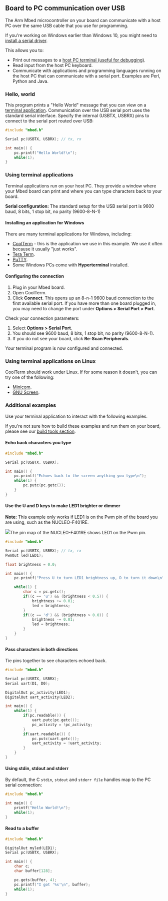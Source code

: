 <h2 id="serial-comm">Board to PC communication over USB</h2>

The Arm Mbed microcontroller on your board can communicate with a host PC over the same USB cable that you use for programming.

<span class="tips">If you're working on Windows earlier than Windows 10, you might need to [install a serial driver](windows-serial-driver.html).</span>

This allows you to:

- Print out messages to a [host PC terminal (useful for debugging)](#terminal-applications).
- Read input from the host PC keyboard.
- Communicate with applications and programming languages running on the host PC that can communicate with a serial port. Examples are Perl, Python and Java.

### Hello, world

This program prints a "Hello World" message that you can view on a [terminal application](#terminal-applications). Communication over the USB serial port uses the standard serial interface. Specify the internal (USBTX, USBRX) pins to connect to the serial port routed over USB:


```cpp
#include "mbed.h"

Serial pc(USBTX, USBRX); // tx, rx

int main() {
    pc.printf("Hello World!\n");
    while(1);
}
```

### Using terminal applications

Terminal applications run on your host PC. They provide a window where your Mbed board can print and where you can type characters back to your board.

<span class="tips">**Serial configuration:** The standard setup for the USB serial port is 9600 baud, 8 bits, 1 stop bit, no parity (9600-8-N-1)</span>

#### Installing an application for Windows

There are many terminal applications for Windows, including:

- [CoolTerm](http://freeware.the-meiers.org/) - this is the application we use in this example. We use it often because it usually "just works".
- [Tera Term](http://sourceforge.jp/projects/ttssh2/files).
- [PuTTY](http://www.chiark.greenend.org.uk/~sgtatham/putty/).
- Some Windows PCs come with **Hyperterminal** installed.

#### Configuring the connection

1. Plug in your Mbed board.
1. Open CoolTerm.
1. Click **Connect**. This opens up an 8-n-1 9600 baud connection to the first available serial port. If you have more than one board plugged in, you may need to change the port under **Options > Serial Port > Port**.

Check your connection parameters:

1. Select **Options > Serial Port**.
1. You should see 9600 baud, 8 bits, 1 stop bit, no parity (9600-8-N-1).
1. If you do not see your board, click **Re-Scan Peripherals**.

Your terminal program is now configured and connected.

### Using terminal applications on Linux

CoolTerm should work under Linux. If for some reason it doesn't, you can try one of the following:

- [Minicom](https://help.ubuntu.com/community/Minicom).
- [GNU Screen](https://www.gnu.org/software/screen/manual/screen.html).

### Additional examples

Use your terminal application to interact with the following examples.

If you're not sure how to build these examples and run them on your board, please see our [build tools section](../tools/index.html).

#### Echo back characters you type

```cpp
#include "mbed.h"

Serial pc(USBTX, USBRX);

int main() {
    pc.printf("Echoes back to the screen anything you type\n");
    while(1) {
        pc.putc(pc.getc());
    }
}
```

#### Use the U and D keys to make LED1 brighter or dimmer

<span class="tips">**Note:** This example only works if LED1 is on the Pwm pin of the board you are using, such as the NUCLEO-F401RE. </span>

<span class="images">![](https://s3-us-west-2.amazonaws.com/mbed-os-docs-images/NUCLEOF401RE.png)<span>The pin map of the NUCLEO-F401RE shows LED1 on the Pwm pin.</span></span>

```cpp
#include "mbed.h"

Serial pc(USBTX, USBRX); // tx, rx
PwmOut led(LED1);

float brightness = 0.0;

int main() {
    pc.printf("Press U to turn LED1 brightness up, D to turn it down\n");

    while(1) {
        char c = pc.getc();
        if((c == 'u') && (brightness < 0.5)) {
            brightness += 0.01;
            led = brightness;
        }
        if((c == 'd') && (brightness > 0.0)) {
            brightness -= 0.01;
            led = brightness;
        }   
    }
}
```

#### Pass characters in both directions

Tie pins together to see characters echoed back.

```cpp
#include "mbed.h"

Serial pc(USBTX, USBRX);
Serial uart(D1, D0);

DigitalOut pc_activity(LED1);
DigitalOut uart_activity(LED2);

int main() {
    while(1) {
        if(pc.readable()) {
            uart.putc(pc.getc());
            pc_activity = !pc_activity;
        }
        if(uart.readable()) {
            pc.putc(uart.getc());
            uart_activity = !uart_activity;
        }
    }
}
```

#### Using stdin, stdout and stderr

By default, the C `stdin`, `stdout` and `stderr file` handles map to the PC serial connection:

```cpp
#include "mbed.h"

int main() {
    printf("Hello World!\n");
    while(1);
}
```

#### Read to a buffer

```cpp
#include "mbed.h"

DigitalOut myled(LED1);
Serial pc(USBTX, USBRX);

int main() {
    char c;
    char buffer[128];

    pc.gets(buffer, 4);
    pc.printf("I got '%s'\n", buffer);
    while(1);
}
```

